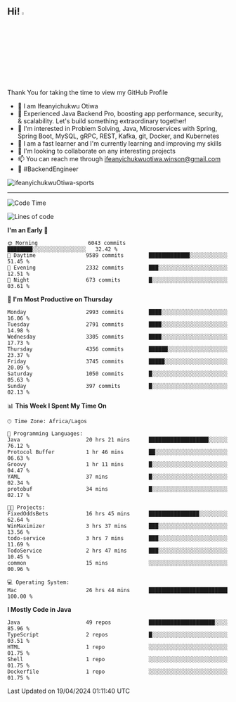 <!-- BLOG-POST-LIST:START --><!-- BLOG-POST-LIST:END -->

## Hi! <img src="https://media.giphy.com/media/hvRJCLFzcasrR4ia7z/giphy.gif" width="4%"> 

Thank You for taking the time to view my GitHub Profile

- 👋 I am Ifeanyichukwu Otiwa
- 🚀 Experienced Java Backend Pro, boosting app performance, security, & scalability. Let's build something extraordinary together!
- 👀 I'm interested in Problem Solving, Java, Microservices with Spring, Spring Boot, MySQL, gRPC, REST, Kafka, git, Docker, and Kubernetes
- 🌱 I am a fast learner and I'm currently learning and improving my skills
- 💞️ I'm looking to collaborate on any interesting projects
- 📫 You can reach me through ifeanyichukwuotiwa.winson@gmail.com
- 🚀 #BackendEngineer

<p align="left" marginTop="10px"> <img src="https://komarev.com/ghpvc/?username=ifeanyichukwuOtiwa-sports&label=Profile%20views&color=0e75b6&style=for-the-badge" alt="ifeanyichukwuOtiwa-sports" /> </p>

***

<!--START_SECTION:waka-->
![Code Time](http://img.shields.io/badge/Code%20Time-2%2C409%20hrs%2031%20mins-blue)

![Lines of code](https://img.shields.io/badge/From%20Hello%20World%20I%27ve%20Written-5.0%20million%20lines%20of%20code-blue)

**I'm an Early 🐤** 

```text
🌞 Morning                6043 commits        ████████░░░░░░░░░░░░░░░░░   32.42 % 
🌆 Daytime                9589 commits        █████████████░░░░░░░░░░░░   51.45 % 
🌃 Evening                2332 commits        ███░░░░░░░░░░░░░░░░░░░░░░   12.51 % 
🌙 Night                  673 commits         █░░░░░░░░░░░░░░░░░░░░░░░░   03.61 % 
```
📅 **I'm Most Productive on Thursday** 

```text
Monday                   2993 commits        ████░░░░░░░░░░░░░░░░░░░░░   16.06 % 
Tuesday                  2791 commits        ████░░░░░░░░░░░░░░░░░░░░░   14.98 % 
Wednesday                3305 commits        ████░░░░░░░░░░░░░░░░░░░░░   17.73 % 
Thursday                 4356 commits        ██████░░░░░░░░░░░░░░░░░░░   23.37 % 
Friday                   3745 commits        █████░░░░░░░░░░░░░░░░░░░░   20.09 % 
Saturday                 1050 commits        █░░░░░░░░░░░░░░░░░░░░░░░░   05.63 % 
Sunday                   397 commits         █░░░░░░░░░░░░░░░░░░░░░░░░   02.13 % 
```


📊 **This Week I Spent My Time On** 

```text
🕑︎ Time Zone: Africa/Lagos

💬 Programming Languages: 
Java                     20 hrs 21 mins      ███████████████████░░░░░░   76.12 % 
Protocol Buffer          1 hr 46 mins        ██░░░░░░░░░░░░░░░░░░░░░░░   06.63 % 
Groovy                   1 hr 11 mins        █░░░░░░░░░░░░░░░░░░░░░░░░   04.47 % 
YAML                     37 mins             █░░░░░░░░░░░░░░░░░░░░░░░░   02.34 % 
protobuf                 34 mins             █░░░░░░░░░░░░░░░░░░░░░░░░   02.17 % 

🐱‍💻 Projects: 
FixedOddsBets            16 hrs 45 mins      ████████████████░░░░░░░░░   62.64 % 
WinMaximizer             3 hrs 37 mins       ███░░░░░░░░░░░░░░░░░░░░░░   13.56 % 
todo-service             3 hrs 7 mins        ███░░░░░░░░░░░░░░░░░░░░░░   11.69 % 
TodoService              2 hrs 47 mins       ███░░░░░░░░░░░░░░░░░░░░░░   10.45 % 
common                   15 mins             ░░░░░░░░░░░░░░░░░░░░░░░░░   00.96 % 

💻 Operating System: 
Mac                      26 hrs 44 mins      █████████████████████████   100.00 % 
```

**I Mostly Code in Java** 

```text
Java                     49 repos            █████████████████████░░░░   85.96 % 
TypeScript               2 repos             █░░░░░░░░░░░░░░░░░░░░░░░░   03.51 % 
HTML                     1 repo              ░░░░░░░░░░░░░░░░░░░░░░░░░   01.75 % 
Shell                    1 repo              ░░░░░░░░░░░░░░░░░░░░░░░░░   01.75 % 
Dockerfile               1 repo              ░░░░░░░░░░░░░░░░░░░░░░░░░   01.75 % 
```




 Last Updated on 19/04/2024 01:11:40 UTC
<!--END_SECTION:waka-->

<!--
<p align="center">
![trophy](https://github-profile-trophy.vercel.app/?username=ifeanyichukwuOtiwa-sports&theme=onedark) (https://github.com/ryo-ma/github-profile-trophy)
</p>
-->

<!---
ifeanyi-otiwa/ifeanyi-otiwa is a ✨ special ✨ repository because its `README.md` (this file) appears on your GitHub profile.
You can click the Preview link to take a look at your changes.
--->
